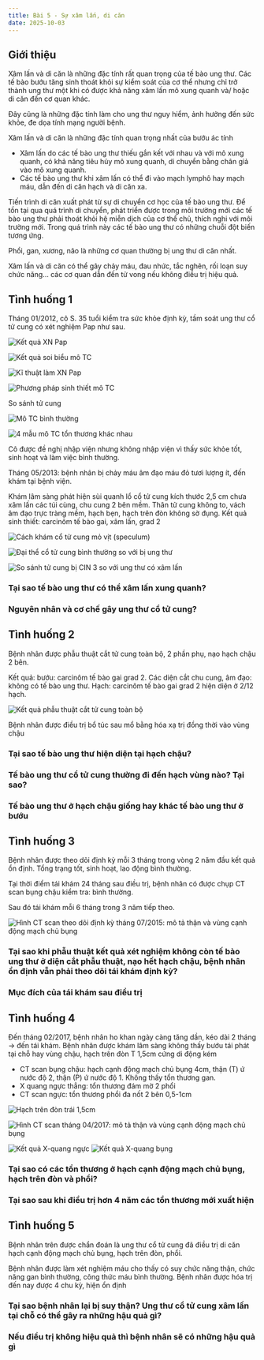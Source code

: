 ```yaml
---
title: Bài 5 - Sự xâm lấn, di căn
date: 2025-10-03
---
```


## Giới thiệu

Xâm lấn và di căn là những đặc tính rất quan trọng của tế bào ung thư.
Các tế bào bướu tăng sinh thoát khỏi sự kiểm soát của cơ thể nhưng chỉ trở thành ung thư một khi có được khả năng xâm lấn mô xung quanh và/ hoặc di căn đến cơ quan khác.

Đây cũng là những đặc tính làm cho ung thư nguy hiểm, ảnh hưởng đến sức khỏe, đe dọa tính mạng người bệnh.

Xâm lấn và di căn là những đặc tính quan trọng nhất của bướu ác tính

- Xâm lấn do các tế bào ung thư thiếu gắn kết với nhau và với mô xung quanh, có khả năng tiêu hủy mô xung quanh, di chuyển bằng chân giả vào mô xung quanh.
- Các tế bào ung thư khi xâm lấn có thể đi vào mạch lymphô hay mạch máu, dẫn đến di căn hạch và di căn xa.

Tiến trình di căn xuất phát từ sự di chuyển cơ học của tế bào ung thư. Để tồn tại qua quá trình di chuyển, phát triển được trong môi trường mới các tế bào ung thư phải thoát khỏi hệ miễn dịch của cơ thể chủ, thích nghi với môi trường mới.
Trong quá trình này các tế bào ung thư có những chuỗi đột biến tương ứng.

Phổi, gan, xương, não là những cơ quan thường bị ung thư di căn nhất.

Xâm lấn và di căn có thể gây chảy máu, đau nhức, tắc nghẽn, rối loạn suy chức năng… các cơ quan dẫn đến tử vong nếu không điều trị hiệu quả.

## Tình huống 1

Tháng 01/2012, cô S. 35 tuổi kiểm tra sức khỏe định kỳ, tầm soát ung thư cổ tử cung có xét nghiệm Pap như sau.

![Kết quả XN Pap](/y2/ung-buou/5-1-xn-Pap.jpeg)

![Kết quả soi biểu mô TC](/y2/ung-buou/5-1-soi-mo-tc.jpeg)

![Kĩ thuật làm XN Pap](/y2/ung-buou/5-1-cach-xn-Pap.jpeg)

![Phương pháp sinh thiết mô TC](/y2/ung-buou/5-1-sinh-thiet-mo-tc.jpeg)

So sánh tử cung

![Mô TC bình thường](/y2/ung-buou/5-1-mo-tc-bth.jpeg)

![4 mẫu mô TC tổn thương khác nhau](/y2/ung-buou/5-1-mo-tc-ton-thg.jpeg)

Cô được đề nghị nhập viện nhưng không nhập viện vì thấy sức khỏe tốt, sinh hoạt và làm việc bình thường.

Tháng 05/2013: bệnh nhân bị chảy máu âm đạo máu đỏ tươi lượng ít, đến khám tại bệnh viện.

Khám lâm sàng phát hiện sùi quanh lổ cổ tử cung kích thước 2,5 cm chưa xâm lấn các túi cùng, chu cung 2 bên mềm.
Thân tử cung không to, vách âm đạo trực tràng mềm, hạch bẹn, hạch trên đòn không sờ đụng.
Kết quả sinh thiết: carcinôm tế bào gai, xâm lấn, grad 2

![Cách khám cổ tử cung mỏ vịt (speculum)](/y2/ung-buou/5-1-kham-co-tc.jpeg)

![Đại thể cổ tử cung bình thường so với bị ung thư](/y2/ung-buou/5-1-co-tc-bth-ut.jpeg)

![So sánh tử cung bị CIN 3 so với ung thư có xâm lấn](/y2/ung-buou/5-1-cin-3-vs-ung-thu.jpeg)

### Tại sao tế bào ung thư có thể xâm lấn xung quanh?

### Nguyên nhân và cơ chế gây ung thư cổ tử cung?

## Tình huống 2

Bệnh nhân được phẫu thuật cắt tử cung toàn bộ, 2 phần phụ, nạo hạch chậu 2 bên.

Kết quả: bướu: carcinôm tế bào gai grad 2.
Các diện cắt
chu cung, âm đạo: không có tế bào ung thư.
Hạch:
carcinôm tế bào gai grad 2 hiện diện ở 2/12 hạch.

![Kết quả phẫu thuật cắt tử cung toàn bộ](/y2/ung-buou/5-2-ut-chau.jpeg)

Bệnh nhân được điều trị bổ túc sau mổ bằng hóa xạ trị đồng thời vào vùng chậu

### Tại sao tế bào ung thư hiện diện tại hạch chậu?

### Tế bào ung thư cổ tử cung thường đi đến hạch vùng nào? Tại sao?

### Tế bào ung thư ở hạch chậu giống hay khác tế bào ung thư ở bướu

## Tình huống 3

Bệnh nhân được theo dõi định kỳ mỗi 3 tháng trong vòng 2 năm đầu kết quả ổn định.
Tổng trạng tốt, sinh hoạt, lao động bình thường.

Tại thời điểm tái khám 24 tháng sau điều trị, bệnh nhân có được chụp CT scan bụng chậu kiểm tra: bình thường.

Sau đó tái khám mỗi 6 tháng trong 3 năm tiếp theo.

![Hình CT scan theo dõi định kỳ tháng 07/2015: mô tả thận và vùng cạnh động mạch chủ bụng](/y2/ung-buou/5-3-ct-scan-chu-bung.jpeg)

### Tại sao khi phẫu thuật kết quả xét nghiệm không còn tế bào ung thư ở diện cắt phẫu thuật, nạo hết hạch chậu, bệnh nhân ổn định vẫn phải theo dõi tái khám định kỳ?

### Mục đích của tái khám sau điều trị

## Tình huống 4

Đến tháng 02/2017, bệnh nhân ho khan ngày càng tăng dần, kéo dài 2 tháng -> đến tái khám.
Bệnh nhân được khám lâm sàng không thấy bướu tái phát tại chỗ hay vùng chậu, hạch trên đòn T 1,5cm cứng di động kém

- CT scan bụng chậu: hạch cạnh động mạch chủ bụng 4cm, thận (T) ứ nước độ 2, thận (P) ứ nước độ 1.
Không thấy tổn thương gan.
- X quang ngực thẳng: tổn thương đám mờ 2 phổi
- CT scan ngực: tổn thương phổi đa nốt 2 bên 0,5-1cm

![Hạch trên đòn trái 1,5cm](/y2/ung-buou/5-4-hach-tren-don.jpeg)

![Hình CT scan tháng 04/2017: mô tả thận và vùng cạnh động mạch chủ bụng](/y2/ung-buou/5-4-ct-scan-chu-bung.jpeg)

![Kết quả X-quang ngực](/y2/ung-buou/5-5-x-quang-nguc.jpeg)
![Kết quả X-quang bụng](/y2/ung-buou/5-5-x-quang-bung.jpeg)

### Tại sao có các tổn thương ở hạch cạnh động mạch chủ bụng, hạch trên đòn và phổi?

### Tại sao sau khi điều trị hơn 4 năm các tổn thương mới xuất hiện

## Tình huống 5

Bệnh nhân trên được chẩn đoán là ung thư cổ tử cung đã điều trị di căn hạch cạnh động mạch chủ bụng,
hạch trên đòn, phổi.

Bệnh nhân được làm xét nghiệm máu cho thấy có suy chức năng thận, chức năng gan bình thường, công
thức máu bình thường.
Bệnh nhân được hóa trị đến nay được 4 chu kỳ, hiện ổn định

### Tại sao bệnh nhân lại bị suy thận? Ung thư cổ tử cung xâm lấn tại chỗ có thể gây ra những hậu quả gì?

### Nếu điều trị không hiệu quả thì bệnh nhân sẽ có những hậu quả gì
